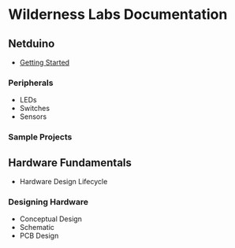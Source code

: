 # Wilderness Labs Documentation

## Netduino
 * [Getting Started](Legacy_Netduino/Getting_Started)

### Peripherals
 * LEDs
 * Switches
 * Sensors

### Sample Projects

## Hardware Fundamentals
 * Hardware Design Lifecycle

### Designing Hardware

 * Conceptual Design
 * Schematic
 * PCB Design

 
